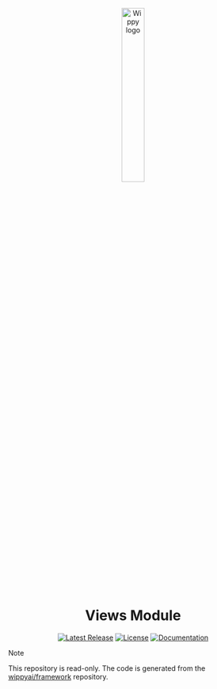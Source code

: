 <p align="center">
    <a href="https://wippy.ai" target="_blank">
        <picture>
            <source media="(prefers-color-scheme: dark)" srcset="https://github.com/wippyai/.github/blob/main/logo/wippy-text-dark.svg?raw=true">
            <img width="30%" align="center" src="https://github.com/wippyai/.github/blob/main/logo/wippy-text-light.svg?raw=true" alt="Wippy logo">
        </picture>
    </a>
</p>
<h1 align="center">Views Module</h1>
<div align="center">

[![Latest Release](https://img.shields.io/github/v/release/wippyai/module-views?style=flat-square)][releases-page]
[![License](https://img.shields.io/github/license/wippyai/module-views?style=flat-square)](LICENSE)
[![Documentation](https://img.shields.io/badge/Wippy-Documentation-brightgreen.svg?style=flat-square)][wippy-documentation]

</div>

> [!NOTE]
> This repository is read-only.
> The code is generated from the [wippyai/framework][wippy-framework] repository.

[wippy-documentation]: https://docs.wippy.ai
[releases-page]: https://github.com/wippyai/module-views/releases
[wippy-framework]: https://github.com/wippyai/framework
